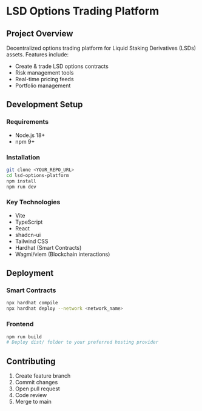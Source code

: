 # LSD Options Trading Platform

## Project Overview

Decentralized options trading platform for Liquid Staking Derivatives (LSDs) assets. Features include:
- Create & trade LSD options contracts
- Risk management tools
- Real-time pricing feeds
- Portfolio management

## Development Setup

### Requirements
- Node.js 18+
- npm 9+

### Installation
```sh
git clone <YOUR_REPO_URL>
cd lsd-options-platform
npm install
npm run dev
```

### Key Technologies
- Vite
- TypeScript
- React
- shadcn-ui
- Tailwind CSS
- Hardhat (Smart Contracts)
- Wagmi/viem (Blockchain interactions)

## Deployment

### Smart Contracts
```sh
npx hardhat compile
npx hardhat deploy --network <network_name>
```

### Frontend
```sh
npm run build
# Deploy dist/ folder to your preferred hosting provider
```

## Contributing
1. Create feature branch
2. Commit changes
3. Open pull request
4. Code review
5. Merge to main
